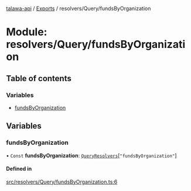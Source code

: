 [talawa-api](../README.md) / [Exports](../modules.md) / resolvers/Query/fundsByOrganization

# Module: resolvers/Query/fundsByOrganization

## Table of contents

### Variables

- [fundsByOrganization](resolvers_Query_fundsByOrganization.md#fundsbyorganization)

## Variables

### fundsByOrganization

• `Const` **fundsByOrganization**: [`QueryResolvers`](types_generatedGraphQLTypes.md#queryresolvers)[``"fundsByOrganization"``]

#### Defined in

[src/resolvers/Query/fundsByOrganization.ts:6](https://github.com/PalisadoesFoundation/talawa-api/blob/e919df4/src/resolvers/Query/fundsByOrganization.ts#L6)
